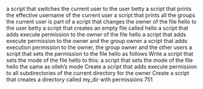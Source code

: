a script that switches the current user to the user betty
a script that prints the effective username of the current user
a script that prints all the groups the current user is part of
 a script that changes the owner of the file hello to the user betty
a script that creates an empty file called hello
 a script that adds execute permission to the owner of the file hello
a script that adds execute permission to the owner and the group owner
a script that adds execution permission to the owner, the group owner and the other users
a script that sets the permission to the file hello as follows
Write a script that sets the mode of the file hello to this:
 a script that sets the mode of the file hello the same as olleh’s mode
Create a script that adds execute permission to all subdirectories of the current directory for the owner
Create a script that creates a directory called my_dir with permissions 751
